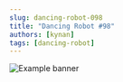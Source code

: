 ```yaml
---
slug: dancing-robot-098
title: "Dancing Robot #98"
authors: [kynan]
tags: [dancing-robot]
---
```


![Example banner](/img/stories/dancing-robot_new/098.png)
